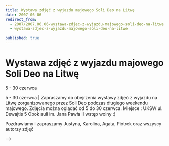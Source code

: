 ```yaml
---
title: Wystawa zdjęć z wyjazdu majowego Soli Deo na Litwę
date: 2007-06-06
redirect_from: 
  - 2007/2007.06.06-wystawa-zdjec-z-wyjazdu-majowego-soli-deo-na-litwe
  - wystawa-zdjec-z-wyjazdu-majowego-soli-deo-na-litwe

published: true
---
```




# Wystawa zdjęć z wyjazdu majowego Soli Deo na Litwę

<time>5 - 30 czerwca</time>

5 - 30 czerwca | 
Zapraszamy do obejrzenia wystawy zdjęć z wyjazdu na Litwę zorganizowanego przez Soli Deo podczas długiego weekendu majowego. 
Zdjęcia można oglądać od 5 do 30 czerwca. 
Miejsce : UKSW ul. Dewajtis 5 Obok auli im. Jana Pawła II wstęp wolny :) 

Pozdrawiamy i zapraszamy Justyna, Karolina, Agata, Piotrek oraz wszyscy autorzy zdjęć 

<!--~-|**|PrettyHtmlStart|**|-~-->

<!--CONTENT FROM OLD SERVER (jos before 2013): 5 - 30 czerwca | 


Zapraszamy do obejrzenia wystawy zdjęć z wyjazdu na Litwę zorganizowanego przez Soli Deo podczas długiego weekendu majowego. 
Zdjęcia można oglądać od 5 do 30 czerwca. 
Miejsce : UKSW ul. Dewajtis 5 Obok auli im. Jana Pawła II wstęp wolny :) 

Pozdrawiamy i zapraszamy Justyna, Karolina, Agata, Piotrek oraz wszyscy autorzy zdjęć 

<!--~-|**|PrettyHtmlStart|**|-~-->
-->

<!--{{json:{"created_date":"2007-06-06 23:22:44","publish_down":"0000-00-00 00:00:00","id":"508"}}}-->